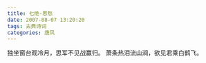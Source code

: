 ```yaml
---
title: 七绝·思愁
date: 2007-08-07 13:20:20
tags: 古典诗词
categories: 唐风
---
```

独坐窗台观冷月，思军不见战赢归。
萧条热泪流山涧，欲见君乘白鹤飞。
